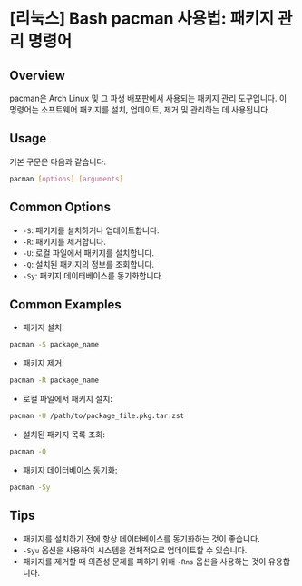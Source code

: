 # [리눅스] Bash pacman 사용법: 패키지 관리 명령어

## Overview
pacman은 Arch Linux 및 그 파생 배포판에서 사용되는 패키지 관리 도구입니다. 이 명령어는 소프트웨어 패키지를 설치, 업데이트, 제거 및 관리하는 데 사용됩니다.

## Usage
기본 구문은 다음과 같습니다:
```bash
pacman [options] [arguments]
```

## Common Options
- `-S`: 패키지를 설치하거나 업데이트합니다.
- `-R`: 패키지를 제거합니다.
- `-U`: 로컬 파일에서 패키지를 설치합니다.
- `-Q`: 설치된 패키지의 정보를 조회합니다.
- `-Sy`: 패키지 데이터베이스를 동기화합니다.

## Common Examples
- 패키지 설치:
```bash
pacman -S package_name
```
- 패키지 제거:
```bash
pacman -R package_name
```
- 로컬 파일에서 패키지 설치:
```bash
pacman -U /path/to/package_file.pkg.tar.zst
```
- 설치된 패키지 목록 조회:
```bash
pacman -Q
```
- 패키지 데이터베이스 동기화:
```bash
pacman -Sy
```

## Tips
- 패키지를 설치하기 전에 항상 데이터베이스를 동기화하는 것이 좋습니다.
- `-Syu` 옵션을 사용하여 시스템을 전체적으로 업데이트할 수 있습니다.
- 패키지를 제거할 때 의존성 문제를 피하기 위해 `-Rns` 옵션을 사용하는 것이 유용합니다.